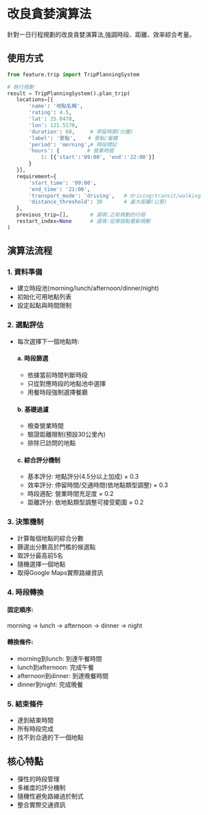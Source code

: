 # 改良貪婪演算法

針對一日行程規劃的改良貪婪演算法,強調時段、距離、效率綜合考量。

## 使用方式
```python
from feature.trip import TripPlanningSystem

# 執行規劃
result = TripPlanningSystem().plan_trip(
   locations=[{
       'name': '地點名稱',
       'rating': 4.5,
       'lat': 25.0478,
       'lon': 121.5170,
       'duration': 60,     # 停留時間(分鐘)
       'label': '景點',    # 景點/餐廳
       'period': 'morning',# 時段標記
       'hours': {         # 營業時間
           1: [{'start':'09:00', 'end':'22:00'}]
       }
   }],
   requirement={
       'start_time': '09:00',
       'end_time': '21:00',
       'transport_mode': 'driving',   # driving/transit/walking
       'distance_threshold': 30       # 最大距離(公里)  
   },
   previous_trip=[],       # 選填:之前規劃的行程
   restart_index=None      # 選填:從哪個點重新規劃
)
```

## 演算法流程
### 1. 資料準備
- 建立時段池(morning/lunch/afternoon/dinner/night)
- 初始化可用地點列表
- 設定起點與時間限制

### 2. 選點評估
- 每次選擇下一個地點時:
    #### a. 時段篩選
    - 依據當前時間判斷時段
    - 只從對應時段的地點池中選擇
    - 用餐時段強制選擇餐廳

    #### b. 基礎過濾
    - 檢查營業時間
    - 驗證距離限制(預設30公里內)
    - 排除已訪問的地點

    #### c. 綜合評分機制
    - 基本評分: 地點評分(4.5分以上加成) × 0.3
    - 效率評分: 停留時間/交通時間(依地點類型調整) × 0.3
    - 時段適配: 營業時間充足度 × 0.2
    - 距離評分: 依地點類型調整可接受範圍 × 0.2

### 3. 決策機制

- 計算每個地點的綜合分數
- 篩選出分數高於門檻的候選點
- 取評分最高前5名
- 隨機選擇一個地點
- 取得Google Maps實際路線資訊

### 4. 時段轉換
#### 固定順序:
morning → lunch → afternoon → dinner → night
#### 轉換條件:

- morning到lunch: 到達午餐時間
- lunch到afternoon: 完成午餐
- afternoon到dinner: 到達晚餐時間
- dinner到night: 完成晚餐

### 5. 結束條件

- 達到結束時間
- 所有時段完成
- 找不到合適的下一個地點

## 核心特點

- 彈性的時段管理
- 多維度的評分機制
- 隨機性避免路線過於制式
- 整合實際交通資訊
  